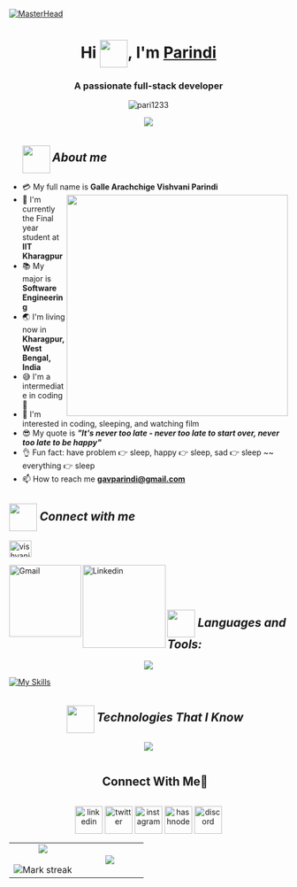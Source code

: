 [![MasterHead](https://user-images.githubusercontent.com/74038190/241765440-80728820-e06b-4f96-9c9e-9df46f0cc0a5.gif)](https://pari1233.io)
<h1 align="center">Hi <img src="https://raw.githubusercontent.com/nixin72/nixin72/master/wave.gif" width="50px" height="50px" align="center"></img>, I'm <a href=""> Parindi</a></h1>
<h3 align="center">A passionate full-stack developer</h3>
<p align="center"> <img src="https://komarev.com/ghpvc/?username=pari1233&label=Profile%20views&color=0e75b6&style=flat" alt="pari1233" /> </p>
<!--profile visit count-->
<div align="center">
  
[![](https://visitcount.itsvg.in/api?id=pari1233&icon=3&color=6)](https://visitcount.itsvg.in)
  
</div>
<div id="user-content-toc">
  <ul align="left">
<summrary><img src="https://media.giphy.com/media/ObNTw8Uzwy6KQ/giphy.gif"  width="50px" height="50px" align="center"></img> <h2 style="display: inline-block"><i>About me</i></h2></summrary></div>
  </ul>

- :credit_card: My full name is **Galle Arachchige Vishvani Parindi** <img src="https://i.pinimg.com/originals/68/5d/85/685d8564f387235bbcec2dcc53d7cf06.gif" width="400" align="right"/>
- :school: I'm currently the Final year student at **IIT Kharagpur**
- :books: My major is **Software Engineering**
- :earth_asia: I'm living now in **Kharagpur, West Bengal, India**
- :sweat_smile: I'm a intermediate in coding :penguin:
- :monocle_face: I'm interested in coding, sleeping, and watching film
- :sunglasses: My quote is **_"It's never too late - never too late to start over, never too late to be happy"_**
- :ok_hand: Fun fact: have problem :point_right: sleep, happy :point_right: sleep, sad :point_right: sleep ~~ everything :point_right: sleep
- 📫 How to reach me **gavparindi@gmail.com**

## <img src="https://raw.githubusercontent.com/ShahriarShafin/ShahriarShafin/main/Assets/handshake.gif"  width="50px" height="50px" align="center"></img> ***Connect with me***

<p align="left">
<a href="https://linkedin.com/in/vishvani galle arachchi" target="blank"><img align="center" src="https://raw.githubusercontent.com/rahuldkjain/github-profile-readme-generator/master/src/images/icons/Social/linked-in-alt.svg" alt="vishvani galle arachchi" height="30" width="40" /></a>
</p>
<a href="mailto:ashutosh.saxena.2001@gmail.com">
 <img align="left" alt="Gmail" width="130" hight="100" src="https://github.com/Xx-Ashutosh-xX/Xx-Ashutosh-xX/blob/master/assets/icons/gmail.png" />
</a>

<a href="https://www.linkedin.com/in/ashutosh-saxena-7b326817b/">
  <img align="left" alt="Linkedin" width="150" hight="100" src="https://github.com/Xx-Ashutosh-xX/Xx-Ashutosh-xX/blob/master/assets/icons/linkedin.png" />
 </br>
</br>
</br>
</a>

## <img src="https://media2.giphy.com/media/QssGEmpkyEOhBCb7e1/giphy.gif?cid=ecf05e47a0n3gi1bfqntqmob8g9aid1oyj2wr3ds3mg700bl&rid=giphy.gif"  width="50px" height="50px" align="center"></img> ***Languages and Tools:***
<p align="center">
  <a href="https://skillicons.dev">
    <img src="https://skillicons.dev/icons?i=git,kubernetes,docker,c,vim" />
  </a>
</p>

[![My Skills](https://skillicons.dev/icons?i=java,js,c,cs,css,cpp,php,py,html,css,react,tailwind,&perline=8)](https://skillicons.dev)

<!--h1 without bottom border-->
<div id="user-content-toc">
  <ul align="center">
    <summary><img src="https://media2.giphy.com/media/QssGEmpkyEOhBCb7e1/giphy.gif?cid=ecf05e47a0n3gi1bfqntqmob8g9aid1oyj2wr3ds3mg700bl&rid=giphy.gif"  width="50px" height="50px" align="center"></img> <h2 style="display: inline-block"><i>Technologies That I Know </i></h2></summary>
  </ul>
</div>
<!--tech stack icons-->
<p align="center">
  <a href="https://skillicons.dev">
    <img src="https://skillicons.dev/icons?i=git,aws,cpp,css,discord,docker,postgres,prisma,pug,dynamodb,express,figma,firebase,redis,github,html,java,js,linux,md,materialui,nginx,mongodb,mysql,nextjs,nodejs,postman,py,react,redux,tailwind,ts,vscode,kubernetes&perline=14" />
  </a>
</p>


<!-- Connect with me -->
<!--h2 without bottom border-->
<div id="user-content-toc">
  <ul align="center">
    <summary><h2 style="display: inline-block">Connect With Me🤝</h2></summary>
  </ul>
</div>
<!--icons and links-->
<p align="center">
<a href="https://www.linkedin.com/in/1010nishant/" target="blank"><img align="center" src="https://user-images.githubusercontent.com/88904952/234979284-68c11d7f-1acc-4f0c-ac78-044e1037d7b0.png" alt="linkedin" height="50" width="50" /></a>
<a href="https://twitter.com/1010nishant" target="blank"><img align="center" src="https://user-images.githubusercontent.com/88904952/234980676-61bfb021-ecc8-48f7-88e6-34c1b06c4a58.png" alt="twitter" height="50" width="50" /></a> 
<a href="https://www.instagram.com/nishant.jangir.1010/" target="blank"><img align="center" src="https://user-images.githubusercontent.com/88904952/234981169-2dd1e58f-4b7e-468c-8213-034ba62156c3.png" alt="instagram" height="50" width="50" /></a>
<a href="https://1010nishant.hashnode.dev/" target="blank"><img align="center" src="https://user-images.githubusercontent.com/88904952/234982196-562aea17-5532-4550-8c08-1c7cb994a541.png" alt="hashnode" height="50" width="50" /></a>
<a href="https://discordapp.com/users/957722095381540874" target="blank"><img align="center" src="https://user-images.githubusercontent.com/88904952/234982627-019fd336-6248-453c-9b05-97c13fd1d207.png" alt="discord" height="50" width="50" /></a>
  
</p>


<!--- stats & Trophy (start) -->
<p align="center">
  <!--- stats (start) -->
<table align="center">
<tr border="none">
<td width="50%" align="center">
  
  <img  align="center"  src="https://github-readme-stats.vercel.app/api?username=pari1233&theme=dark&show_icons=true&count_private=true" />
  <br></br>
  <img  title="🔥 Get streak stats for your profile at git.io/streak-stats" alt="Mark streak" src="https://github-readme-streak-stats.herokuapp.com/?user=pari1233&theme=dark&hide_border=false" /> 
</td>

<td width="50%" align="center">

  <img  align="center"  src="https://github-readme-stats.anuraghazra1.vercel.app/api/top-langs/?username=pari1233&theme=dark&hide_border=false&no-bg=true&no-frame=true&langs_count=10"/>
  
  </td>
</tr>
</table>
<!--- stats (end) -->
